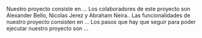 Nuestro proyecto consiste en ...
Los colaboradores de este proyecto son Alexander Bello, Nicolas Jerez y Abraham Neira..
Las funcionalidades de nuestro proyecto consisten en ...
Los pasos que hay que seguir para poder ejecutar nuestro proyecto son ...
